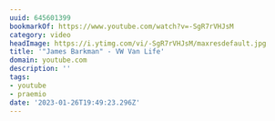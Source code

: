 ```yaml
---
uuid: 645601399
bookmarkOf: https://www.youtube.com/watch?v=-SgR7rVHJsM
category: video
headImage: https://i.ytimg.com/vi/-SgR7rVHJsM/maxresdefault.jpg
title: '"James Barkman" - VW Van Life'
domain: youtube.com
description: ''
tags:
- youtube
- praemio
date: '2023-01-26T19:49:23.296Z'
---
```



